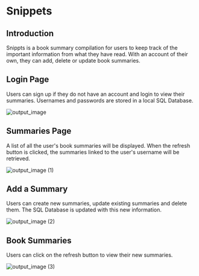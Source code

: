 # Snippets

## Introduction
  Snippts is a book summary compilation for users to keep track of the important information from what they have read.
  With an account of their own, they can add, delete or update book summaries.

## Login Page
  Users can sign up if they do not have an account and login to view their summaries. Usernames and passwords are stored in a local SQL Database.
  
  ![output_image](https://github.com/kyashp/Snippts-repo/assets/154773174/c20c9570-37d1-4d10-973b-ceb627b2db76)

## Summaries Page
  A list of all the user's book summaries will be displayed. When the refresh button is clicked, the summaries linked to the user's username will be retrieved.
  
  ![output_image (1)](https://github.com/kyashp/Snippts-repo/assets/154773174/9e2b84df-8b47-4031-97b3-b757bedde6c6)


## Add a Summary
  Users can create new summaries, update existing summaries and delete them. The SQL Database is updated with this new information.

  ![output_image (2)](https://github.com/kyashp/Snippts-repo/assets/154773174/b2042a12-bdb5-401d-a6f2-90ef672be5a8)


## Book Summaries
  Users can click on the refresh button to view their new summaries.
  
  ![output_image (3)](https://github.com/kyashp/Snippts-repo/assets/154773174/250d1773-7660-4339-8149-e7475facd8d8)




